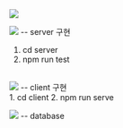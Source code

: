 <img src="https://capsule-render.vercel.app/api?type=slice&color=auto&height=300&section=header&text=Shopping%20SCM&fontSize=40&textBg=true&fontAlign=50" />

<img src="https://img.shields.io/badge/Node.js-43853D?style=for-the-badge&logo=node.js&logoColor=white"> -- server 구현 </br>
  1. cd server
  2. npm run test
</br>
<img src="https://img.shields.io/badge/Vue.js-35495E?style=for-the-badge&logo=vue.js&logoColor=4FC08D"> -- client 구현 </br>
  1. cd client
  2. npm run serve

<img src="https://img.shields.io/badge/MySQL-00000F?style=for-the-badge&logo=mysql&logoColor=white"> -- database


